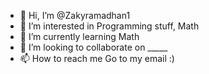 - 👋 Hi, I’m @Zakyramadhan1
- 👀 I’m interested in Programming stuff, Math
- 🌱 I’m currently learning Math
- 💞️ I’m looking to collaborate on _____
- 📫 How to reach me Go to my email :)

<!---
Zakyramadhan1/Zakyramadhan1 is a ✨ special ✨ repository because its `README.md` (this file) appears on your GitHub profile.
You can click the Preview link to take a look at your changes.
--->
